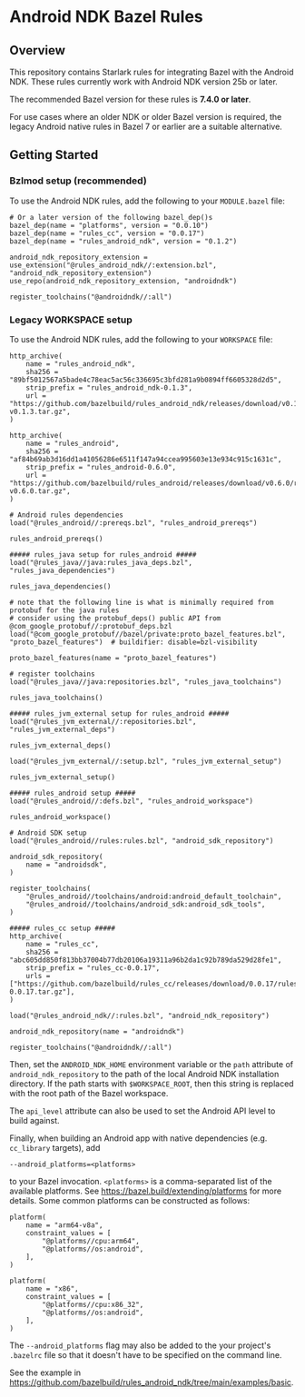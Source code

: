 # Android NDK Bazel Rules

## Overview

This repository contains Starlark rules for integrating Bazel with the
Android NDK. These rules currently work with Android NDK version 25b or later.

The recommended Bazel version for these rules is **7.4.0 or later**.

For use cases where an older NDK or older Bazel version is required, the legacy
Android native rules in Bazel 7 or earlier are a suitable alternative.

## Getting Started

### Bzlmod setup (recommended)

To use the Android NDK rules, add the following to your `MODULE.bazel` file:

```starlark
# Or a later version of the following bazel_dep()s
bazel_dep(name = "platforms", version = "0.0.10")
bazel_dep(name = "rules_cc", version = "0.0.17")
bazel_dep(name = "rules_android_ndk", version = "0.1.2")

android_ndk_repository_extension = use_extension("@rules_android_ndk//:extension.bzl", "android_ndk_repository_extension")
use_repo(android_ndk_repository_extension, "androidndk")

register_toolchains("@androidndk//:all")
```

### Legacy WORKSPACE setup

To use the Android NDK rules, add the following to your `WORKSPACE` file:

```
http_archive(
    name = "rules_android_ndk",
    sha256 = "89bf5012567a5bade4c78eac5ac56c336695c3bfd281a9b0894ff6605328d2d5",
    strip_prefix = "rules_android_ndk-0.1.3",
    url = "https://github.com/bazelbuild/rules_android_ndk/releases/download/v0.1.3/rules_android_ndk-v0.1.3.tar.gz",
)

http_archive(
    name = "rules_android",
    sha256 = "af84b69ab3d16dd1a41056286e6511f147a94ccea995603e13e934c915c1631c",
    strip_prefix = "rules_android-0.6.0",
    url = "https://github.com/bazelbuild/rules_android/releases/download/v0.6.0/rules_android-v0.6.0.tar.gz",
)

# Android rules dependencies
load("@rules_android//:prereqs.bzl", "rules_android_prereqs")

rules_android_prereqs()

##### rules_java setup for rules_android #####
load("@rules_java//java:rules_java_deps.bzl", "rules_java_dependencies")

rules_java_dependencies()

# note that the following line is what is minimally required from protobuf for the java rules
# consider using the protobuf_deps() public API from @com_google_protobuf//:protobuf_deps.bzl
load("@com_google_protobuf//bazel/private:proto_bazel_features.bzl", "proto_bazel_features")  # buildifier: disable=bzl-visibility

proto_bazel_features(name = "proto_bazel_features")

# register toolchains
load("@rules_java//java:repositories.bzl", "rules_java_toolchains")

rules_java_toolchains()

##### rules_jvm_external setup for rules_android #####
load("@rules_jvm_external//:repositories.bzl", "rules_jvm_external_deps")

rules_jvm_external_deps()

load("@rules_jvm_external//:setup.bzl", "rules_jvm_external_setup")

rules_jvm_external_setup()

##### rules_android setup #####
load("@rules_android//:defs.bzl", "rules_android_workspace")

rules_android_workspace()

# Android SDK setup
load("@rules_android//rules:rules.bzl", "android_sdk_repository")

android_sdk_repository(
    name = "androidsdk",
)

register_toolchains(
    "@rules_android//toolchains/android:android_default_toolchain",
    "@rules_android//toolchains/android_sdk:android_sdk_tools",
)

##### rules_cc setup #####
http_archive(
    name = "rules_cc",
    sha256 = "abc605dd850f813bb37004b77db20106a19311a96b2da1c92b789da529d28fe1",
    strip_prefix = "rules_cc-0.0.17",
    urls = ["https://github.com/bazelbuild/rules_cc/releases/download/0.0.17/rules_cc-0.0.17.tar.gz"],
)

load("@rules_android_ndk//:rules.bzl", "android_ndk_repository")

android_ndk_repository(name = "androidndk")

register_toolchains("@androidndk//:all")
```

Then, set the `ANDROID_NDK_HOME` environment variable or the `path` attribute of
`android_ndk_repository` to the path of the local Android NDK installation
directory. If the path starts with `$WORKSPACE_ROOT`, then this string is
replaced with the root path of the Bazel workspace.

The `api_level` attribute can also be used to set the Android API level to build
against.

Finally, when building an Android app with native dependencies (e.g.
`cc_library` targets), add

    --android_platforms=<platforms>

to your Bazel invocation. `<platforms>` is a comma-separated list of the available
platforms. See https://bazel.build/extending/platforms for more details.
Some common platforms can be constructed as follows:

```starlark
platform(
    name = "arm64-v8a",
    constraint_values = [
        "@platforms//cpu:arm64",
        "@platforms//os:android",
    ],
)

platform(
    name = "x86",
    constraint_values = [
        "@platforms//cpu:x86_32",
        "@platforms//os:android",
    ],
)
```

The `--android_platforms` flag may also be added to the your project's
`.bazelrc` file so that it doesn't have to be specified on the command line.

See the example in https://github.com/bazelbuild/rules_android_ndk/tree/main/examples/basic.
